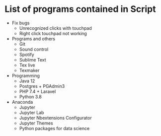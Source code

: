 # List of programs contained in Script

- Fix bugs
  - Unrecognized clicks with touchpad
  - Right click touchpad not working
- Programs and others
  - Git
  - Sound control
  - Spotify
  - Sublime Text
  - Tex live
  - Texmaker
- Programming
  - Java 12
  - Postgres + PGAdmin3
  - PHP 7.4 + Laravel
  - Python 3.8
- Anaconda
  - Jupyter
  - Jupyter Lab
  - Jupyter Nbextensions Configurator
  - Jupyter Themes
  - Python packages for data science